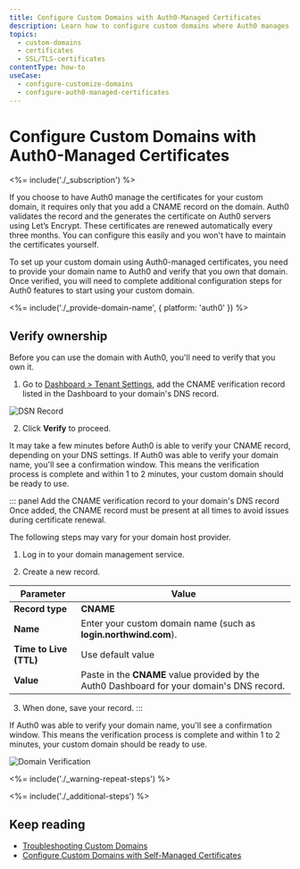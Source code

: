```yaml
---
title: Configure Custom Domains with Auth0-Managed Certificates
description: Learn how to configure custom domains where Auth0 manages the SSL/TLS certificates. 
topics:
  - custom-domains
  - certificates
  - SSL/TLS-certificates
contentType: how-to
useCase: 
  - configure-customize-domains
  - configure-auth0-managed-certificates
---
```


# Configure Custom Domains with Auth0-Managed Certificates

<%= include('./_subscription') %>

If you choose to have Auth0 manage the certificates for your custom domain, it requires only that you add a CNAME record on the domain. Auth0 validates the record and the generates the certificate on Auth0 servers using Let’s Encrypt. These certificates are renewed automatically every three months. You can configure this easily and you won't have to maintain the certificates yourself. 

To set up your custom domain using Auth0-managed certificates, you need to provide your domain name to Auth0 and verify that you own that domain. Once verified, you will need to complete additional configuration steps for Auth0 features to start using your custom domain.

<%= include('./_provide-domain-name', { platform: 'auth0' }) %>

## Verify ownership

Before you can use the domain with Auth0, you'll need to verify that you own it. 

1. Go to [Dashboard > Tenant Settings](${manage_url}/#/tenant), add the CNAME verification record listed in the Dashboard to your domain's DNS record.

  ![DSN Record](/media/articles/custom-domains/auth0-managed.png)

2. Click **Verify** to proceed.

  It may take a few minutes before Auth0 is able to verify your CNAME record, depending on your DNS settings. If Auth0 was able to verify your domain name, you'll see a confirmation window. This means the verification process is complete and within 1 to 2 minutes, your custom domain should be ready to use.

::: panel Add the CNAME verification record to your domain's DNS record
Once added, the CNAME record must be present at all times to avoid issues during certificate renewal.

The following steps may vary for your domain host provider.

1. Log in to your domain management service.

2. Create a new record.

  | Parameter | Value |
  | -- | -- |
  | **Record type** | **CNAME** |
  | **Name** | Enter your custom domain name (such as **login.northwind.com**). |
  | **Time to Live (TTL)** | Use default value |
  | **Value** | Paste in the **CNAME** value provided by the Auth0 Dashboard for your domain's DNS record. |

3. When done, save your record.
:::

If Auth0 was able to verify your domain name, you'll see a confirmation window. This means the verification process is complete and within 1 to 2 minutes, your custom domain should be ready to use.

  ![Domain Verification](/media/articles/custom-domains/domain-verification.png)

<%= include('./_warning-repeat-steps') %>

<%= include('./_additional-steps') %>

## Keep reading

* [Troubleshooting Custom Domains](/custom-domains/troubleshoot)
* [Configure Custom Domains with Self-Managed Certificates](/custom-domains/self-managed-certificates)
